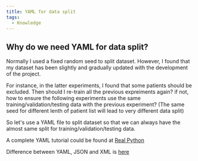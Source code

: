 ```yaml
---
title: YAML for data split
tags:
  - Knowledge
---
```


## Why do we need YAML for data split?

Normally I used a fixed random seed to split dataset. However, I found that my dataset has been slightly and gradually updated with the development of the project. 

For instance, in the latter experiments, I found that some patients should be excluded. Then should I re-train all the previous expreiments again? if not, how to ensure the following experiments use the same training/validation/testing data with the previous experiment? (The same seed for different lenth of patient list will lead to very different data split)

So let's use a YAML file to split dataset so that we can always have the almost same split for training/validation/testing data.

A complete YAML tutorial could be found at [Real Python](https://realpython.com/python-yaml/)

Difference between YAML, JSON and XML is [here](https://realpython.com/python-yaml/#comparison-with-xml-and-json)
